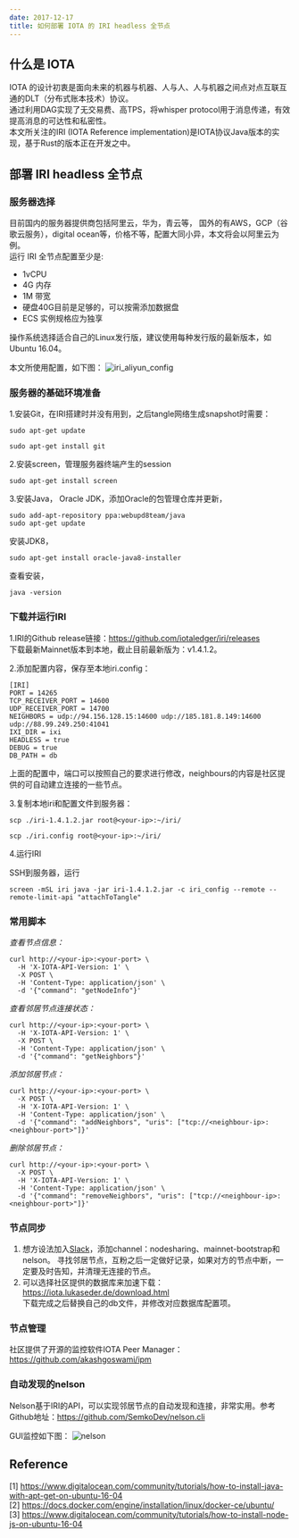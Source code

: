 ```yaml
---
date: 2017-12-17
title: 如何部署 IOTA 的 IRI headless 全节点
---
```


## 什么是 IOTA
IOTA 的设计初衷是面向未来的机器与机器、人与人、人与机器之间点对点互联互通的DLT（分布式账本技术）协议。  
通过利用DAG实现了无交易费、高TPS，将whisper protocol用于消息传递，有效提高消息的可达性和私密性。  
本文所关注的IRI (IOTA Reference implementation)是IOTA协议Java版本的实现，基于Rust的版本正在开发之中。

## 部署 IRI headless 全节点

### 服务器选择
目前国内的服务器提供商包括阿里云，华为，青云等，
国外的有AWS，GCP（谷歌云服务），digital ocean等，价格不等，配置大同小异，本文将会以阿里云为例。  
运行 IRI 全节点配置至少是:

* 1vCPU  
* 4G 内存  
* 1M 带宽    
* 硬盘40G目前是足够的，可以按需添加数据盘  
* ECS 实例规格应为独享  

操作系统选择适合自己的Linux发行版，建议使用每种发行版的最新版本，如Ubuntu 16.04。

本文所使用配置，如下图：
![iri_aliyun_config](/static/iri-setup/iri_aliyun_config.png)

### 服务器的基础环境准备

1.安装Git，在IRI搭建时并没有用到，之后tangle网络生成snapshot时需要：

```
sudo apt-get update

sudo apt-get install git
```

2.安装screen，管理服务器终端产生的session

```
sudo apt-get install screen
```

3.安装Java，
Oracle JDK，添加Oracle的包管理仓库并更新，  

```
sudo add-apt-repository ppa:webupd8team/java
sudo apt-get update
```

安装JDK8，

```
sudo apt-get install oracle-java8-installer
```
查看安装，

```
java -version
```

### 下载并运行IRI

1.IRI的Github release链接：https://github.com/iotaledger/iri/releases  
下载最新Mainnet版本到本地，截止目前最新版为：v1.4.1.2。

2.添加配置内容，保存至本地iri.config：

```
[IRI]
PORT = 14265
TCP_RECEIVER_PORT = 14600
UDP_RECEIVER_PORT = 14700
NEIGHBORS = udp://94.156.128.15:14600 udp://185.181.8.149:14600 udp://88.99.249.250:41041
IXI_DIR = ixi
HEADLESS = true
DEBUG = true
DB_PATH = db
```

上面的配置中，端口可以按照自己的要求进行修改，neighbours的内容是社区提供的可自动建立连接的一些节点。  

3.复制本地iri和配置文件到服务器：

```
scp ./iri-1.4.1.2.jar root@<your-ip>:~/iri/

scp ./iri.config root@<your-ip>:~/iri/
```

4.运行IRI

SSH到服务器，运行

```
screen -mSL iri java -jar iri-1.4.1.2.jar -c iri_config --remote --remote-limit-api "attachToTangle"
```

### 常用脚本

*查看节点信息：*

```
curl http://<your-ip>:<your-port> \
  -H 'X-IOTA-API-Version: 1' \
  -X POST \
  -H 'Content-Type: application/json' \
  -d '{"command": "getNodeInfo"}'
```

*查看邻居节点连接状态：*

```
curl http://<your-ip>:<your-port> \
  -H 'X-IOTA-API-Version: 1' \
  -X POST \
  -H 'Content-Type: application/json' \
  -d '{"command": "getNeighbors"}'
```

*添加邻居节点：*

```
curl http://<your-ip>:<your-port> \
  -X POST \
  -H 'X-IOTA-API-Version: 1' \
  -H 'Content-Type: application/json' \
  -d '{"command": "addNeighbors", "uris": ["tcp://<neighbour-ip>:<neighbour-port>"]}'
```

*删除邻居节点：*
```
curl http://<your-ip>:<your-port> \
  -X POST \
  -H 'X-IOTA-API-Version: 1' \
  -H 'Content-Type: application/json' \
  -d '{"command": "removeNeighbors", "uris": ["tcp://<neighbour-ip>:<neighbour-port>"]}'
```

### 节点同步

1. 想方设法加入[Slack](https://iotatangle.slack.com)，添加channel：nodesharing、mainnet-bootstrap和nelson。
寻找邻居节点，互粉之后一定做好记录，如果对方的节点中断，一定要及时告知，并清理无连接的节点。  
2. 可以选择社区提供的数据库来加速下载：https://iota.lukaseder.de/download.html   
下载完成之后替换自己的db文件，并修改对应数据库配置项。

### 节点管理
社区提供了开源的监控软件IOTA Peer Manager：
https://github.com/akashgoswami/ipm

### 自动发现的nelson

Nelson基于IRI的API，可以实现邻居节点的自动发现和连接，非常实用。参考Github地址：https://github.com/SemkoDev/nelson.cli

GUI监控如下图：
![nelson](/static/iri-setup/iri_aliyun_config.png)


## Reference
[1] https://www.digitalocean.com/community/tutorials/how-to-install-java-with-apt-get-on-ubuntu-16-04  
[2] https://docs.docker.com/engine/installation/linux/docker-ce/ubuntu/  
[3] https://www.digitalocean.com/community/tutorials/how-to-install-node-js-on-ubuntu-16-04  